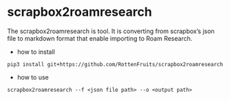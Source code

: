# scrapbox2roamresearch

The scrapbox2roamresearch is tool. It  is converting from scrapbox’s json file to markdown format that enable importing to Roam Research.

- how to install

```
pip3 install git+https://github.com/RottenFruits/scrapbox2roamresearch
```

- how to use

```
scrapbox2roamresearch --f <json file path> --o <output path>
```